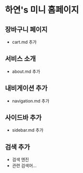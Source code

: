 # 하연's 미니 홈페이지

## 장바구니 페이지
- cart.md 추가

## 서비스 소개
- about.md 추가

## 내비게이션 추가
- navigation.md 추가

## 사이드바 추가
- sidebar.md 추가

## 검색 추가
- 검색 엔진
- 관련 검색어...